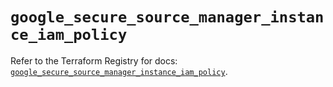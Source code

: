 # `google_secure_source_manager_instance_iam_policy`

Refer to the Terraform Registry for docs: [`google_secure_source_manager_instance_iam_policy`](https://registry.terraform.io/providers/hashicorp/google-beta/6.40.0/docs/resources/google_secure_source_manager_instance_iam_policy).
